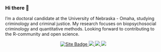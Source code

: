 ### Hi there 👋

I’m a doctoral candidate at the University of Nebraska - Omaha, studying criminology and criminal justice. My research focuses on biopsychosocial criminology and quantitative methods. Looking forward to contributing to the R-community and open science. 

<p align='center'>
  </a>
  <a href="https://nvietto.rbind.io)m" target="_blank">
    <img src="https://img.shields.io/badge/nvietto.rbind.io-black?style=for-the-badge&logo=internet&logoColor=white" alt="Site Badge"/>
  </a>
  <a href = "http://www.linkedin.com/in/nicholas-vietto">
   <img src="https://img.shields.io/badge/linkedin-%230077B5.svg?&style=for-the-badge&logo=linkedin&logoColor=white" />
  </a>
  </a>
  <a href="https://twitter.com/ViettoNicholas" target="_blank">
    <img src="https://img.shields.io/badge/Twitter-1DA1F2?style=for-the-badge&logo=twitter&logoColor=white"/>
  </a>
  <a href="https://fosstodon.org/@nvietto" target="_blank">
    <img src="https://img.shields.io/badge/Mastodon-6364FF?style=for-the-badge&logo=Mastodon&logoColor=white"/>
  </a>
</p>



